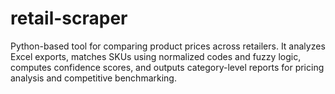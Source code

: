 # retail-scraper
Python-based tool for comparing product prices across retailers. It analyzes Excel exports, matches SKUs using normalized codes and fuzzy logic, computes confidence scores, and outputs category-level reports for pricing analysis and competitive benchmarking.

